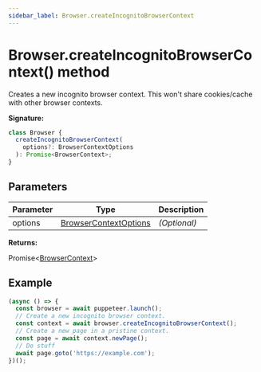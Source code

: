 ```yaml
---
sidebar_label: Browser.createIncognitoBrowserContext
---
```


# Browser.createIncognitoBrowserContext() method

Creates a new incognito browser context. This won't share cookies/cache with
other browser contexts.

**Signature:**

```typescript
class Browser {
  createIncognitoBrowserContext(
    options?: BrowserContextOptions
  ): Promise<BrowserContext>;
}
```

## Parameters

| Parameter | Type                                                          | Description       |
| --------- | ------------------------------------------------------------- | ----------------- |
| options   | [BrowserContextOptions](./puppeteer.browsercontextoptions.md) | <i>(Optional)</i> |

**Returns:**

Promise&lt;[BrowserContext](./puppeteer.browsercontext.md)&gt;

## Example

```ts
(async () => {
  const browser = await puppeteer.launch();
  // Create a new incognito browser context.
  const context = await browser.createIncognitoBrowserContext();
  // Create a new page in a pristine context.
  const page = await context.newPage();
  // Do stuff
  await page.goto('https://example.com');
})();
```
